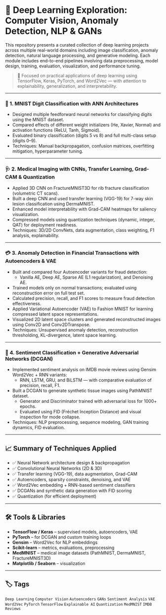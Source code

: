 # 🧠 Deep Learning Exploration: Computer Vision, Anomaly Detection, NLP & GANs

This repository presents a curated collection of deep learning projects across multiple real-world domains including image classification, anomaly detection, natural language processing, and generative modeling. Each module includes end-to-end pipelines involving data preprocessing, model design, training, evaluation, visualization, and performance tuning.

> 🧪 Focused on practical applications of deep learning using TensorFlow, Keras, PyTorch, and Word2Vec — with attention to explainability, generalization, and interpretability.

---

### 🔢 1. MNIST Digit Classification with ANN Architectures
- Designed multiple feedforward neural networks for classifying digits using the MNIST dataset.
- Compared effects of different weight initializers (He, Xavier, Normal) and activation functions (ReLU, Tanh, Sigmoid).
- Evaluated binary classification (digits 5 vs 8) and full multi-class setup (digits 0–9).
- Techniques: Manual backpropagation, confusion matrices, overfitting mitigation, hyperparameter tuning.

---

### 🩺 2. Medical Imaging with CNNs, Transfer Learning, Grad-CAM & Quantization
- Applied 3D CNN on FractureMNIST3D for rib fracture classification (volumetric CT scans).
- Built a deep CNN and used transfer learning (VGG-19) for 7-way skin lesion classification using DermaMNIST.
- Enhanced model interpretability with Grad-CAM heatmaps for saliency visualization.
- Compressed models using quantization techniques (dynamic, integer, QAT) for deployment readiness.
- Techniques: 3D/2D ConvNets, data augmentation, class weighting, F1 analysis, explainability.

---

### 💳 3. Anomaly Detection in Financial Transactions with Autoencoders & VAE
- Built and compared four Autoencoder variants for fraud detection:
  - Vanilla AE, Deep AE, Sparse AE (L1 regularization), and Denoising AE.
- Trained models only on normal transactions; evaluated using reconstruction error on full test set.
- Calculated precision, recall, and F1 scores to measure fraud detection effectiveness.
- Applied Variational Autoencoder (VAE) to Fashion MNIST for learning compressed latent space representations.
- Visualized 2D latent space clusters and generated reconstructed images using Conv2D and Conv2DTranspose.
- Techniques: Unsupervised anomaly detection, reconstruction thresholding, KL-divergence, latent space learning.

---

### 📝 4. Sentiment Classification + Generative Adversarial Networks (DCGAN)
- Implemented sentiment analysis on IMDB movie reviews using Gensim Word2Vec + RNN variants:
  - RNN, LSTM, GRU, and BiLSTM — with comparative evaluation of precision, recall, F1.
- Built a DCGAN to generate synthetic tissue images using PathMNIST dataset.
  - Generator and Discriminator trained with adversarial loss for 1000+ epochs.
  - Evaluated using FID (Fréchet Inception Distance) and visual inspection for mode collapse.
- Techniques: NLP preprocessing, sequence modeling, GAN training dynamics, FID evaluation.

---

## 📈 Summary of Techniques Applied

- ✅ Neural Network architecture design & backpropagation
- ✅ Convolutional Neural Networks (2D & 3D)
- ✅ Transfer learning (VGG-19), data augmentation, Grad-CAM
- ✅ Autoencoders, sparsity constraints, denoising, and VAE
- ✅ Word2Vec embedding + RNN-based sentiment classifiers
- ✅ DCGANs and synthetic data generation with FID scoring
- ✅ Quantization (for efficient deployment)

---

## 🛠️ Tools & Libraries

- **TensorFlow / Keras** – supervised models, autoencoders, VAE
- **PyTorch** – for DCGAN and custom training loops
- **Gensim** – Word2Vec for NLP embeddings
- **Scikit-learn** – metrics, evaluations, preprocessing
- **MedMNIST** – medical image datasets (PathMNIST, DermaMNIST, FractureMNIST3D)
- **Matplotlib / Seaborn** – visualization

---

## 🏷️ Tags

`Deep Learning` `Computer Vision` `Autoencoders` `GANs` `Sentiment Analysis` `VAE`  
`Word2Vec` `PyTorch` `TensorFlow` `Explainable AI` `Quantization` `MedMNIST` `IMDB Reviews`
